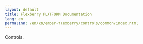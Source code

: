 ```yaml
---
layout: default
title: Flexberry PLATFORM Documentation
lang: en
permalink: /en/kb/ember-flexberry/controls/common/index.html
---
```


Controls.